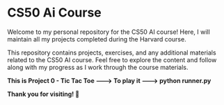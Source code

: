 # CS50 Ai Course

Welcome to my personal repository for the CS50 AI course! Here, I will maintain all my projects completed during the Harvard course.

This repository contains projects, exercises, and any additional materials related to the CS50 AI course. Feel free to explore the content and follow along with my progress as I work through the course materials.

**This is Project 0 - Tic Tac Toe ---> To play it ---> python runner.py**

**Thank you for visiting! 🚀**
